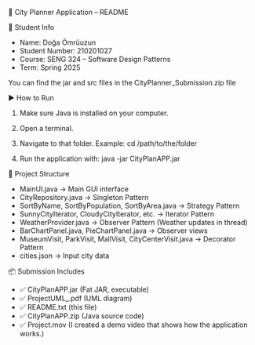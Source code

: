 📘 City Planner Application – README

👤 Student Info
- Name: Doğa Ömrüuzun
- Student Number: 210201027
- Course: SENG 324 – Software Design Patterns
- Term: Spring 2025

You can find the jar and src files in the CityPlanner_Submission.zip file

▶️ How to Run
1. Make sure Java is installed on your computer.
2. Open a terminal.
3. Navigate to that folder. Example:
   cd /path/to/the/folder

4. Run the application with:
   java -jar CityPlanAPP.jar

📁 Project Structure
- MainUI.java → Main GUI interface
- CityRepository.java → Singleton Pattern
- SortByName, SortByPopulation, SortByArea.java → Strategy Pattern
- SunnyCityIterator, CloudyCityIterator, etc. → Iterator Pattern
- WeatherProvider.java → Observer Pattern (Weather updates in thread)
- BarChartPanel.java, PieChartPanel.java → Observer views
- MuseumVisit, ParkVisit, MallVisit, CityCenterVisit.java → Decorator Pattern
- cities.json → Input city data 

📦 Submission Includes
- ✅ CityPlanAPP.jar (Fat JAR, executable)
- ✅ ProjectUML_.pdf (UML diagram)
- ✅ README.txt (this file)
- ✅ CityPlanAPP.zip (Java source code)
- ✅ Project.mov (I created a demo video that shows how the application works.)
